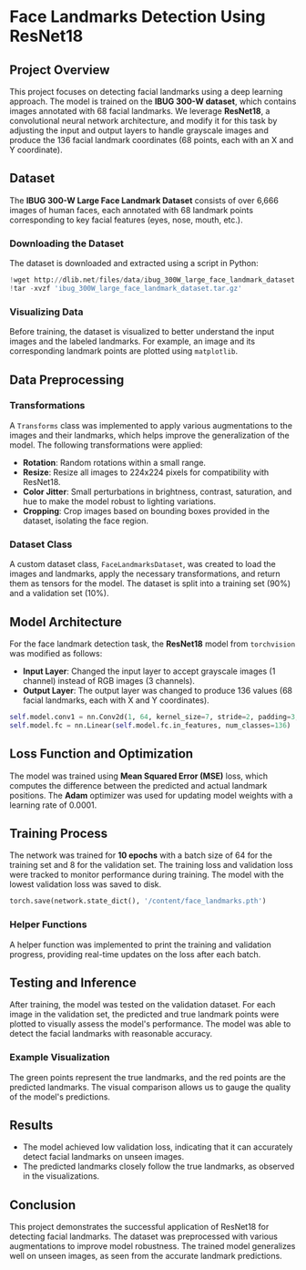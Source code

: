 
# Face Landmarks Detection Using ResNet18

## Project Overview
This project focuses on detecting facial landmarks using a deep learning approach. The model is trained on the **IBUG 300-W dataset**, which contains images annotated with 68 facial landmarks. We leverage **ResNet18**, a convolutional neural network architecture, and modify it for this task by adjusting the input and output layers to handle grayscale images and produce the 136 facial landmark coordinates (68 points, each with an X and Y coordinate).

## Dataset
The **IBUG 300-W Large Face Landmark Dataset** consists of over 6,666 images of human faces, each annotated with 68 landmark points corresponding to key facial features (eyes, nose, mouth, etc.).

### Downloading the Dataset
The dataset is downloaded and extracted using a script in Python:

```python
!wget http://dlib.net/files/data/ibug_300W_large_face_landmark_dataset.tar.gz
!tar -xvzf 'ibug_300W_large_face_landmark_dataset.tar.gz'
```

### Visualizing Data
Before training, the dataset is visualized to better understand the input images and the labeled landmarks. For example, an image and its corresponding landmark points are plotted using `matplotlib`.

## Data Preprocessing
### Transformations
A `Transforms` class was implemented to apply various augmentations to the images and their landmarks, which helps improve the generalization of the model. The following transformations were applied:
- **Rotation**: Random rotations within a small range.
- **Resize**: Resize all images to 224x224 pixels for compatibility with ResNet18.
- **Color Jitter**: Small perturbations in brightness, contrast, saturation, and hue to make the model robust to lighting variations.
- **Cropping**: Crop images based on bounding boxes provided in the dataset, isolating the face region.

### Dataset Class
A custom dataset class, `FaceLandmarksDataset`, was created to load the images and landmarks, apply the necessary transformations, and return them as tensors for the model. The dataset is split into a training set (90%) and a validation set (10%).

## Model Architecture
For the face landmark detection task, the **ResNet18** model from `torchvision` was modified as follows:
- **Input Layer**: Changed the input layer to accept grayscale images (1 channel) instead of RGB images (3 channels).
- **Output Layer**: The output layer was changed to produce 136 values (68 facial landmarks, each with X and Y coordinates).

```python
self.model.conv1 = nn.Conv2d(1, 64, kernel_size=7, stride=2, padding=3, bias=False)
self.model.fc = nn.Linear(self.model.fc.in_features, num_classes=136)
```

## Loss Function and Optimization
The model was trained using **Mean Squared Error (MSE)** loss, which computes the difference between the predicted and actual landmark positions. The **Adam** optimizer was used for updating model weights with a learning rate of 0.0001.

## Training Process
The network was trained for **10 epochs** with a batch size of 64 for the training set and 8 for the validation set. The training loss and validation loss were tracked to monitor performance during training. The model with the lowest validation loss was saved to disk.

```python
torch.save(network.state_dict(), '/content/face_landmarks.pth')
```

### Helper Functions
A helper function was implemented to print the training and validation progress, providing real-time updates on the loss after each batch.

## Testing and Inference
After training, the model was tested on the validation dataset. For each image in the validation set, the predicted and true landmark points were plotted to visually assess the model's performance. The model was able to detect the facial landmarks with reasonable accuracy.

### Example Visualization
The green points represent the true landmarks, and the red points are the predicted landmarks. The visual comparison allows us to gauge the quality of the model's predictions.

## Results
- The model achieved low validation loss, indicating that it can accurately detect facial landmarks on unseen images.
- The predicted landmarks closely follow the true landmarks, as observed in the visualizations.

## Conclusion
This project demonstrates the successful application of ResNet18 for detecting facial landmarks. The dataset was preprocessed with various augmentations to improve model robustness. The trained model generalizes well on unseen images, as seen from the accurate landmark predictions.
